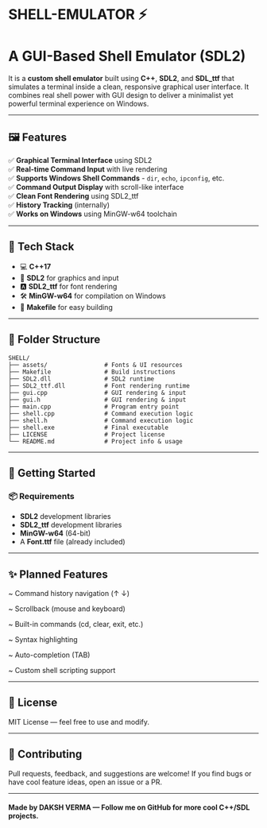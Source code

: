 # SHELL-EMULATOR ⚡
# A GUI-Based Shell Emulator (SDL2)

It is a **custom shell emulator** built using **C++**, **SDL2**, and **SDL_ttf** that simulates a terminal inside a clean, responsive graphical user interface. It combines real shell power with GUI design to deliver a minimalist yet powerful terminal experience on Windows.

---

## 🖼 Features

✅ **Graphical Terminal Interface**  using SDL2  
✅ **Real-time Command Input**  with live rendering  
✅ **Supports Windows Shell Commands**  - `dir`, `echo`, `ipconfig`, etc.  
✅ **Command Output Display**  with scroll-like interface  
✅ **Clean Font Rendering**  using SDL2_ttf  
✅ **History Tracking**  (internally)  
✅ **Works on Windows**  using MinGW-w64 toolchain

---

## 🔧 Tech Stack

- 💻 **C++17**
- 🧱 **SDL2** for graphics and input
- 🅰️ **SDL2_ttf** for font rendering
- 🛠️ **MinGW-w64** for compilation on Windows
- 🧰 **Makefile** for easy building

---


## 📂 Folder Structure

```
SHELL/
├── assets/                # Fonts & UI resources
├── Makefile               # Build instructions
├── SDL2.dll               # SDL2 runtime
├── SDL2_ttf.dll           # Font rendering runtime
├── gui.cpp                # GUI rendering & input
├── gui.h                  # GUI rendering & input
├── main.cpp               # Program entry point
├── shell.cpp              # Command execution logic
├── shell.h                # Command execution logic
├── shell.exe              # Final executable
├── LICENSE                # Project license
└── README.md              # Project info & usage

```


---

## 🚀 Getting Started

### 📦 Requirements

- **SDL2**  development libraries
- **SDL2_ttf**  development libraries
- **MinGW-w64**  (64-bit)
- A  **Font.ttf**  file  (already included)

---


## ✨ Planned Features
 
 ~ Command history navigation (↑ ↓)

 ~ Scrollback (mouse and keyboard)

 ~ Built-in commands (cd, clear, exit, etc.)

 ~ Syntax highlighting

 ~ Auto-completion (TAB)

 ~ Custom shell scripting support

 ---

## 📜 License
MIT License — feel free to use and modify.

---

## 🤝 Contributing
Pull requests, feedback, and suggestions are welcome! If you find bugs or have cool feature ideas, open an issue or a PR.

---


#### Made by DAKSH VERMA — Follow me on GitHub for more cool C++/SDL projects.
